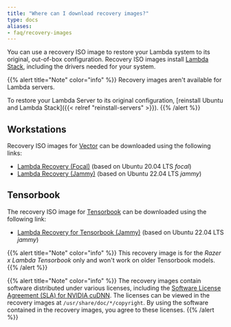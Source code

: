 ```yaml
---
title: "Where can I download recovery images?"
type: docs
aliases:
- faq/recovery-images
---
```


You can use a recovery ISO image to restore your Lambda system to its
original, out-of-box configuration. Recovery ISO images install
[Lambda Stack](https://lambdalabs.com/lambda-stack-deep-learning-software),
including the drivers needed for your system.

{{% alert title="Note" color="info" %}}
Recovery images aren't available for Lambda servers.

To restore your Lambda Server to its original configuration,
[reinstall Ubuntu and Lambda Stack]({{< relref "reinstall-servers" >}}).
{{% /alert %}}

## Workstations

Recovery ISO images for
[Vector](https://lambdalabs.com/gpu-workstations/vector) can be downloaded
using the following links:

<!-- TODO: Change to these links when they're ready.
- [Lambda Recovery (Focal)](https://files.lambdalabs.com/recovery/current/lambda-recovery-focal.iso) (based on Ubuntu 20.04 LTS _focal_)
- [Lambda Recovery (Jammy)](https://files.lambdalabs.com/recovery/current/lambda-recovery-jammy.iso) (based on Ubuntu 22.04 LTS _jammy_)
-->

- [Lambda Recovery (Focal)](https://files.lambdalabs.com/recovery/lambda-recovery-focal-20230704.iso) (based on Ubuntu 20.04 LTS _focal_)
- [Lambda Recovery (Jammy)](https://files.lambdalabs.com/recovery/lambda-recovery-jammy-20230704.iso) (based on Ubuntu 22.04 LTS _jammy_)

## Tensorbook

The recovery ISO image for
[Tensorbook](https://lambdalabs.com/deep-learning/laptops/tensorbook) can be
downloaded using the following link:

<!-- TODO: Change to this link when it's ready.
- [Lambda Recovery for Tensorbook (Jammy)](https://files.lambdalabs.com/recovery/current/lambda-recovery-jammy-tensorbook.iso) (based on Ubuntu 22.04 LTS _jammy_)
-->

- [Lambda Recovery for Tensorbook (Jammy)](https://files.lambdalabs.com/recovery/tensorbook-jammy-20230704.iso) (based on Ubuntu 22.04 LTS _jammy_)

{{% alert title="Note" color="info" %}}
This recovery image is for the _Razer x Lambda Tensorbook_ only and won't work
on older Tensorbook models.
{{% /alert %}}

{{% alert title="Note" color="info" %}}
The recovery images contain software distributed under various licenses,
including the
[Software License Agreement (SLA) for NVIDIA cuDNN](https://docs.nvidia.com/deeplearning/cudnn/sla/index.html).
The licenses can be viewed in the recovery images at
`/usr/share/doc/*/copyright`. By using the software contained in the recovery
images, you agree to these licenses.
{{% /alert %}}
